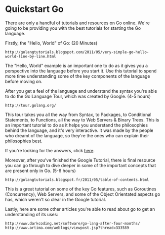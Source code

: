 Quickstart Go
==================================================

There are only a handful of tutorials and resources on Go online. We're going to be providing you with the best tutorials for starting the Go language.

Firstly, the "Hello, World" of Go: (20 Minutes)

    http://golangtutorials.blogspot.com/2011/05/very-simple-go-hello-world-line-by-line.html

The "Hello, World" example is an important one to do as it gives you a perspective into the language before you start it. Use this tutorial to spend more time understanding some of the key components of the language before moving on.

After you get a feel of the language and understand the syntax you're able to do the Go Language Tour, which was created by Google. (4-5 hours)

    http://tour.golang.org/

This tour takes you all the way from Syntax, to Packages, to Conditional Statements, to Functions, all the way to Web Servers & Binary Trees. This is an important tutorial to do as it helps you understand the philosophies behind the language, and it's very interactive. It was made by the people who dreamt of the language, so they're the ones who can explain their philosophies best.

If you're looking for the answers, click [here](http://syslog.warten.de/2011/11/solutions-for-tour-of-go-exercises/).

Moreover, after you've finished the Google Tutorial, there is final resource you can go through to dive deeper in some of the important concepts that are present only in Go. (5-6 hours)

    http://golangtutorials.blogspot.fr/2011/05/table-of-contents.html

This is a great tutorial on some of the key Go features, such as Goroutines (Concurrency), Web Servers, and some of the Object Orientated aspects go has, which weren't so clear in the Google tutorial.

Lastly, here are some other articles you're able to read about go to get an understanding of its uses:

    http://www.darkcoding.net/software/go-lang-after-four-months/
    http://www.artima.com/weblogs/viewpost.jsp?thread=333589
